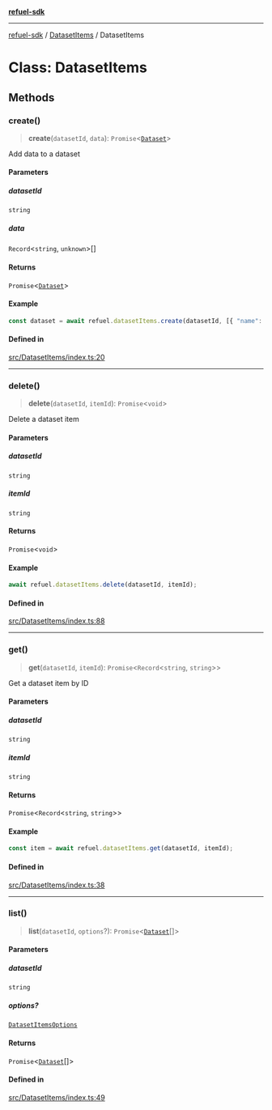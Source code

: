 [**refuel-sdk**](../../README.md)

***

[refuel-sdk](../../modules.md) / [DatasetItems](../README.md) / DatasetItems

# Class: DatasetItems

## Methods

### create()

> **create**(`datasetId`, `data`): `Promise`\<[`Dataset`](../../types/interfaces/Dataset.md)\>

Add data to a dataset

#### Parameters

##### datasetId

`string`

##### data

`Record`\<`string`, `unknown`\>[]

#### Returns

`Promise`\<[`Dataset`](../../types/interfaces/Dataset.md)\>

#### Example

```ts
const dataset = await refuel.datasetItems.create(datasetId, [{ "name": "John Doe" }, { "name": "Jane Doe" }]);
```

#### Defined in

[src/DatasetItems/index.ts:20](https://github.com/refuel-ai/refuel-sdk/blob/61d30041216a525535e2edabde48af0f00ec66c9/src/DatasetItems/index.ts#L20)

***

### delete()

> **delete**(`datasetId`, `itemId`): `Promise`\<`void`\>

Delete a dataset item

#### Parameters

##### datasetId

`string`

##### itemId

`string`

#### Returns

`Promise`\<`void`\>

#### Example

```ts
await refuel.datasetItems.delete(datasetId, itemId);
```

#### Defined in

[src/DatasetItems/index.ts:88](https://github.com/refuel-ai/refuel-sdk/blob/61d30041216a525535e2edabde48af0f00ec66c9/src/DatasetItems/index.ts#L88)

***

### get()

> **get**(`datasetId`, `itemId`): `Promise`\<`Record`\<`string`, `string`\>\>

Get a dataset item by ID

#### Parameters

##### datasetId

`string`

##### itemId

`string`

#### Returns

`Promise`\<`Record`\<`string`, `string`\>\>

#### Example

```ts
const item = await refuel.datasetItems.get(datasetId, itemId);
```

#### Defined in

[src/DatasetItems/index.ts:38](https://github.com/refuel-ai/refuel-sdk/blob/61d30041216a525535e2edabde48af0f00ec66c9/src/DatasetItems/index.ts#L38)

***

### list()

> **list**(`datasetId`, `options`?): `Promise`\<[`Dataset`](../../types/interfaces/Dataset.md)[]\>

#### Parameters

##### datasetId

`string`

##### options?

[`DatasetItemsOptions`](../../types/interfaces/DatasetItemsOptions.md)

#### Returns

`Promise`\<[`Dataset`](../../types/interfaces/Dataset.md)[]\>

#### Defined in

[src/DatasetItems/index.ts:49](https://github.com/refuel-ai/refuel-sdk/blob/61d30041216a525535e2edabde48af0f00ec66c9/src/DatasetItems/index.ts#L49)

